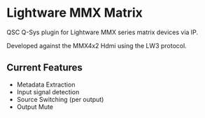 # Lightware MMX Matrix

QSC Q-Sys plugin for Lightware MMX series matrix devices via IP.

Developed against the MMX4x2 Hdmi using the LW3 protocol.

## Current Features

- Metadata Extraction
- Input signal detection
- Source Switching (per output)
- Output Mute
